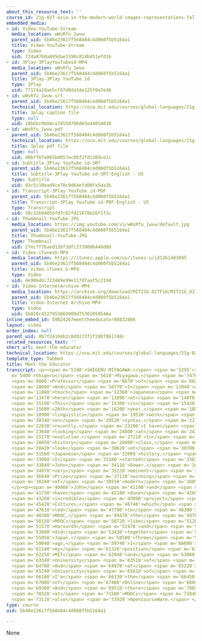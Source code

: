 ```yaml
---
about_this_resource_text: ''
course_id: 21g-027-asia-in-the-modern-world-images-representations-fall-2016
embedded_media:
- id: Video-YouTube-Stream
  media_location: wWsRfu_1wvw
  parent_uid: 5b46e23617f568484c4d060f5b5164a1
  title: Video-YouTube-Stream
  type: Video
  uid: 724a8760a495dae3190c814b451efd16
- id: 3Play-3PlayYouTubeid-MP4
  media_location: wWsRfu_1wvw
  parent_uid: 5b46e23617f568484c4d060f5b5164a1
  title: 3Play-3Play YouTube id
  type: 3Play
  uid: 77174a2dae5cf97d8da5de125f0a7e36
- id: wWsRfu_1wvw.srt
  parent_uid: 5b46e23617f568484c4d060f5b5164a1
  technical_location: https://ocw.mit.edu/courses/global-languages/21g-027-asia-in-the-modern-world-images-representations-fall-2016/instructor-insights/meet-the-educator/wWsRfu_1wvw.srt
  title: 3play caption file
  type: null
  uid: 18b6bc9b94ca78550796d65e44054038
- id: wWsRfu_1wvw.pdf
  parent_uid: 5b46e23617f568484c4d060f5b5164a1
  technical_location: https://ocw.mit.edu/courses/global-languages/21g-027-asia-in-the-modern-world-images-representations-fall-2016/instructor-insights/meet-the-educator/wWsRfu_1wvw.pdf
  title: 3play pdf file
  type: null
  uid: d0bff67e065bd057ec85f2fd1369ce1c
- id: Subtitle-3Play YouTube id-SRT
  parent_uid: 5b46e23617f568484c4d060f5b5164a1
  title: Subtitle-3Play YouTube id-SRT-English - US
  type: Subtitle
  uid: 03c5c10ead9ce70c9d64efd00fa5da3b
- id: Transcript-3Play YouTube id-PDF
  parent_uid: 5b46e23617f568484c4d060f5b5164a1
  title: Transcript-3Play YouTube id-PDF-English - US
  type: Transcript
  uid: 58c32b9485bfd7c62fd21878b26f1f2c
- id: Thumbnail-YouTube-JPG
  media_location: https://img.youtube.com/vi/wWsRfu_1wvw/default.jpg
  parent_uid: 5b46e23617f568484c4d060f5b5164a1
  title: Thumbnail-YouTube-JPG
  type: Thumbnail
  uid: 27ec7f7baed13bf3dfc2739086440d8d
- id: Video-iTunesU-MP4
  media_location: https://itunes.apple.com/us/itunes-u/id1261483095
  parent_uid: 5b46e23617f568484c4d060f5b5164a1
  title: Video-iTunes U-MP4
  type: Video
  uid: 4e9064bc723489e99e1170faaf5c219d
- id: Video-InternetArchive-MP4
  media_location: https://archive.org/download/MIT21G.027F16/MIT21G_027F16_educator_01_300k.mp4
  parent_uid: 5b46e23617f568484c4d060f5b5164a1
  title: Video-Internet Archive-MP4
  type: Video
  uid: 5b018c4527953669909d75302059546a
inline_embed_id: 59824267meettheeducator88832866
layout: video
order_index: null
parent_uid: 8b7f24104b2c8d9273f1f280f861748c
related_resources_text: ''
short_url: meet-the-educator
technical_location: https://ocw.mit.edu/courses/global-languages/21g-027-asia-in-the-modern-world-images-representations-fall-2016/instructor-insights/meet-the-educator
template_type: Tabbed
title: Meet the Educator
transcript: <p><span m='5190'>SHIGERU MIYAGAWA:</span> <span m='5295'>I'm</span> <span
  m='5400'>Shigeru</span> <span m='5610'>Miyagawa.</span> <span m='7470'>I'm</span>
  <span m='8000'>Professor</span> <span m='8670'>of</span> <span m='8820'>linguistics.</span>
  <span m='10080'>And</span> <span m='10770'>I</span> <span m='11040'>also</span>
  <span m='11880'>teach</span> <span m='12360'>Japanese</span> <span m='12810'>history</span>
  <span m='13470'>here</span> <span m='13890'>at</span> <span m='14070'>MIT.</span>
  <span m='15190'>This</span> <span m='15300'>is</span> <span m='15420'>my</span>
  <span m='15600'>26th</span> <span m='16200'>year.</span> <span m='18570'>My</span>
  <span m='18900'>linguistics</span> <span m='19530'>work</span> <span m='19980'>is</span>
  <span m='20340'>on</span> <span m='20520'>syntax.</span> <span m='22710'>More</span>
  <span m='22830'>recently,</span> <span m='23280'>I have</span> <span m='23460'>been</span>
  <span m='23640'>looking</span> <span m='24000'>at</span> <span m='24750'>language</span>
  <span m='25170'>evolution.</span> <span m='27210'>In</span> <span m='27690'>my</span>
  <span m='28650'>history</span> <span m='28980'>class,</span> <span m='30220'>I</span>
  <span m='30420'>look</span> <span m='30620'>at</span> <span m='30780'>modern</span>
  <span m='31560'>Japanese</span> <span m='32009'>history,</span> <span m='32670'>something</span>
  <span m='33060'>I</span> <span m='33180'>started</span> <span m='33630'>with</span>
  <span m='33840'>John</span> <span m='34110'>Dower.</span> <span m='34840'>He's a</span>
  <span m='34970'>very</span> <span m='35220'>eminent</span> <span m='36460'>Pulitzer</span>
  <span m='36840'>Prize</span> <span m='37110'>winning</span> <span m='37440'>historian</span>
  <span m='38340'>of</span> <span m='38550'>modern</span> <span m='38850'>Japan.</span>
  </p><p><span m='40860'>John</span> <span m='41190'>and</span> <span m='41310'>I</span>
  <span m='41730'>have</span> <span m='42180'>done</span> <span m='42690'>this</span>
  <span m='43260'>incredible</span> <span m='43890'>project</span> <span m='44790'>Visualizing</span>
  <span m='45420'>Cultures,</span> <span m='46740'>which</span> <span m='47010'>also</span>
  <span m='47610'>led</span> <span m='47790'>to</span> <span m='48300'>the</span>
  <span m='48390'>MOOC,</span> <span m='49470'>the</span> <span m='49700'>edX</span>
  <span m='50150'>MOOC</span> <span m='50720'>like</span> <span m='51200'>that</span>
  <span m='51570'>HarvardX</span> <span m='52470'>and</span> <span m='52650'>MITx</span>
  <span m='53080'>did</span> <span m='53430'>together</span> <span m='54270'>Visualizing</span>
  <span m='55050'>Japan.</span> <span m='58500'>Three</span> <span m='58770'>years</span>
  <span m='59040'>ago,</span> <span m='59740'>I</span> <span m='60690'>split</span>
  <span m='61140'>my</span> <span m='61320'>position</span> <span m='61830'>between</span>
  <span m='62250'>MIT</span> <span m='62940'>and</span> <span m='63060'>the</span>
  <span m='63340'>University</span> <span m='63510'>of</span> <span m='63630'>Tokyo.</span>
  <span m='64760'>And</span> <span m='64970'>at</span> <span m='65220'>the</span>
  <span m='65290'>University</span> <span m='65610'>of</span> <span m='65700'>Tokyo,</span>
  <span m='66180'>I'm</span> <span m='66330'>the</span> <span m='66450'>Director</span>
  <span m='67080'>of</span> <span m='67480'>Online</span> <span m='68040'>Education.</span>
  <span m='69360'>And</span> <span m='69510'>there</span> <span m='70020'>I look</span>
  <span m='70320'>at</span> <span m='71580'>MOOCs</span> <span m='72840'>and</span>
  <span m='73110'>also</span> <span m='73920'>OpenCourseWare.</span> </p>
type: course
uid: 5b46e23617f568484c4d060f5b5164a1

---
```

None